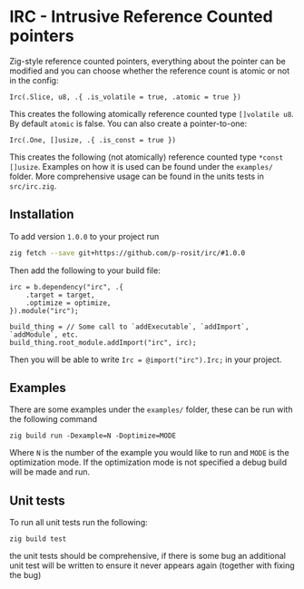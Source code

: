 # IRC - Intrusive Reference Counted pointers

Zig-style reference counted pointers, everything about the pointer can be modified and you can choose whether the reference count is atomic or not in the config:

```zig
Irc(.Slice, u8, .{ .is_volatile = true, .atomic = true })
```

This creates the following atomically reference counted type `[]volatile u8`. By default `atomic` is false. You can also create a pointer-to-one:

```zig
Irc(.One, []usize, .{ .is_const = true })
```

This creates the following (not atomically) reference counted type `*const []usize`. Examples on how it is used can be found under the `examples/` folder. More comprehensive usage can be found in the units tests in `src/irc.zig`.

## Installation

To add version `1.0.0` to your project run

```bash
zig fetch --save git+https://github.com/p-rosit/irc/#1.0.0
```

Then add the following to your build file:

```zig
irc = b.dependency("irc", .{
    .target = target,
    .optimize = optimize,
}).module("irc");

build_thing = // Some call to `addExecutable`, `addImport`, `addModule`, etc.
build_thing.root_module.addImport("irc", irc);
```

Then you will be able to write `Irc = @import("irc").Irc;` in your project.

## Examples

There are some examples under the `examples/` folder, these can be run with the following command

```zig
zig build run -Dexample=N -Doptimize=MODE
```

Where `N` is the number of the example you would like to run and `MODE` is the optimization mode. If the optimization mode is not specified a debug build will be made and run.

## Unit tests

To run all unit tests run the following:

```zig
zig build test
```

the unit tests should be comprehensive, if there is some bug an additional unit test will be written to ensure it never appears again (together with fixing the bug)
